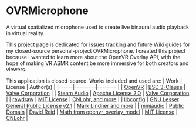 # OVRMicrophone
A virtual spatialized microphone used to create live binaural audio playback in virtual reality.

This project page is dedicated for [Issues](https://github.com/OrendCross/OVRMicrophone/issues) tracking and future [Wiki](https://github.com/OrendCross/OVRMicrophone/wiki) guides for my closed-source personal-project OVRMicrophone.  I created this project because I wanted to learn more about the OpenVR Overlay API, with the hope of making VR ASMR content be more immersive for both creators and viewers.

This application is closed-source.  Works included and used are:
| Work | License | Author(s) |
|------|---------|-------- |
| [OpenVR](https://github.com/ValveSoftware/openvr) | [BSD 3-Clause](https://github.com/ValveSoftware/openvr/blob/master/LICENSE) | [Valve Corporation](https://github.com/ValveSoftware) |
| [Steam Audio](https://github.com/ValveSoftware/steam-audio) | [Apache License 2.0](https://github.com/ValveSoftware/steam-audio/blob/master/LICENSE.md) | [Valve Corporation](https://github.com/ValveSoftware) |
| [rawdraw](https://github.com/cntools/rawdraw) | [MIT License](https://github.com/cntools/rawdraw/blob/master/LICENSE) | [CNLohr, and more](https://github.com/cntools/rawdraw/graphs/contributors) |
| [libconfig](https://github.com/hyperrealm/libconfig) | [GNU Lesser General Public License v2.1](https://github.com/hyperrealm/libconfig/blob/master/LICENSE) | [Mark Lindner and more](https://github.com/hyperrealm/libconfig/graphs/contributors) |
| [miniaudio](https://github.com/mackron/miniaudio) | [Public Domain](https://github.com/mackron/miniaudio/blob/master/LICENSE) | [David Reid](https://github.com/mackron)
| [Math from openvr_overlay_model](https://github.com/cnlohr/openvr_overlay_model) | [MIT License](https://github.com/cnlohr/openvr_overlay_model/blob/master/LICENSE) | [CNLohr](https://github.com/cnlohr) |
